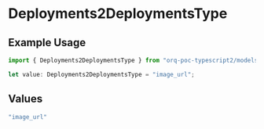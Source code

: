 # Deployments2DeploymentsType

## Example Usage

```typescript
import { Deployments2DeploymentsType } from "orq-poc-typescript2/models/operations";

let value: Deployments2DeploymentsType = "image_url";
```

## Values

```typescript
"image_url"
```